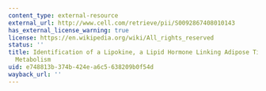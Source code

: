 ```yaml
---
content_type: external-resource
external_url: http://www.cell.com/retrieve/pii/S0092867408010143
has_external_license_warning: true
license: https://en.wikipedia.org/wiki/All_rights_reserved
status: ''
title: Identification of a Lipokine, a Lipid Hormone Linking Adipose Tissue to Systemic
  Metabolism
uid: e748813b-374b-424e-a6c5-638209b0f54d
wayback_url: ''
---
```


